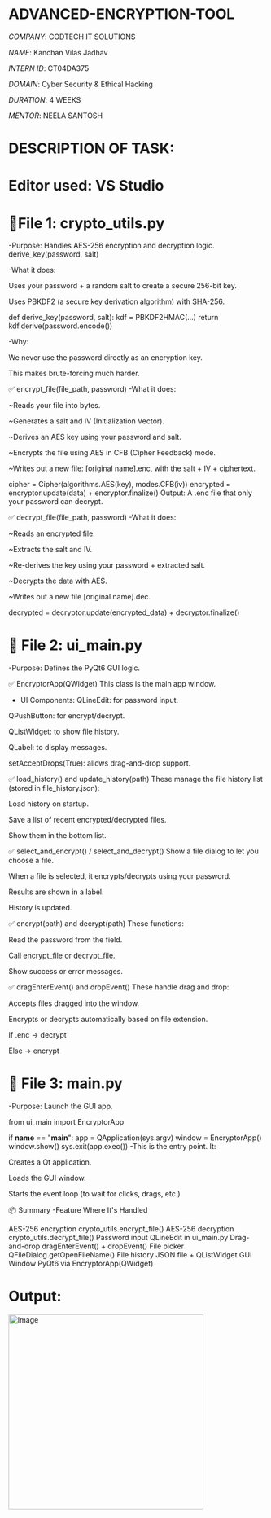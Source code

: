 # ADVANCED-ENCRYPTION-TOOL

*COMPANY*: CODTECH IT SOLUTIONS

*NAME*:  Kanchan Vilas Jadhav

*INTERN ID*: CT04DA375

*DOMAIN*: Cyber Security & Ethical Hacking

*DURATION*: 4 WEEKS

*MENTOR*: NEELA SANTOSH

# DESCRIPTION OF TASK: 

# Editor used: VS Studio

# 📁File 1: crypto_utils.py
-Purpose: Handles AES-256 encryption and decryption logic.
 derive_key(password, salt)

-What it does:

Uses your password + a random salt to create a secure 256-bit key.

Uses PBKDF2 (a secure key derivation algorithm) with SHA-256.

def derive_key(password, salt):
    kdf = PBKDF2HMAC(...)
    return kdf.derive(password.encode())

-Why:

We never use the password directly as an encryption key.

This makes brute-forcing much harder.

✅ encrypt_file(file_path, password)
-What it does:

~Reads your file into bytes.

~Generates a salt and IV (Initialization Vector).

~Derives an AES key using your password and salt.

~Encrypts the file using AES in CFB (Cipher Feedback) mode.

~Writes out a new file: [original name].enc, with the salt + IV + ciphertext.


cipher = Cipher(algorithms.AES(key), modes.CFB(iv))
encrypted = encryptor.update(data) + encryptor.finalize()
Output: A .enc file that only your password can decrypt.

✅ decrypt_file(file_path, password)
-What it does:

~Reads an encrypted file.

~Extracts the salt and IV.

~Re-derives the key using your password + extracted salt.

~Decrypts the data with AES.

~Writes out a new file [original name].dec.

decrypted = decryptor.update(encrypted_data) + decryptor.finalize()


# 📁 File 2: ui_main.py
-Purpose: Defines the PyQt6 GUI logic.

✅ EncryptorApp(QWidget)
This class is the main app window.

- UI Components:
QLineEdit: for password input.

QPushButton: for encrypt/decrypt.

QListWidget: to show file history.

QLabel: to display messages.

setAcceptDrops(True): allows drag-and-drop support.

✅ load_history() and update_history(path)
These manage the file history list (stored in file_history.json):

Load history on startup.

Save a list of recent encrypted/decrypted files.

Show them in the bottom list.

✅ select_and_encrypt() / select_and_decrypt()
Show a file dialog to let you choose a file.

When a file is selected, it encrypts/decrypts using your password.

Results are shown in a label.

History is updated.

✅ encrypt(path) and decrypt(path)
These functions:

Read the password from the field.

Call encrypt_file or decrypt_file.

Show success or error messages.

✅ dragEnterEvent() and dropEvent()
These handle drag and drop:

Accepts files dragged into the window.

Encrypts or decrypts automatically based on file extension.

If .enc → decrypt

Else → encrypt

# 📁 File 3: main.py
-Purpose: Launch the GUI app.

from ui_main import EncryptorApp

if __name__ == "__main__":
    app = QApplication(sys.argv)
    window = EncryptorApp()
    window.show()
    sys.exit(app.exec())
-This is the entry point. It:

Creates a Qt application.

Loads the GUI window.

Starts the event loop (to wait for clicks, drags, etc.).

📦 Summary
-Feature	Where It's Handled

AES-256 encryption	crypto_utils.encrypt_file()
AES-256 decryption	crypto_utils.decrypt_file()
Password input	QLineEdit in ui_main.py
Drag-and-drop	dragEnterEvent() + dropEvent()
File picker	QFileDialog.getOpenFileName()
File history	JSON file + QListWidget
GUI Window	PyQt6 via EncryptorApp(QWidget)


# Output: 
<img width="383" alt="Image" src="https://github.com/user-attachments/assets/a0d198e0-3c65-411a-bce6-013c7b8b06b2" />
